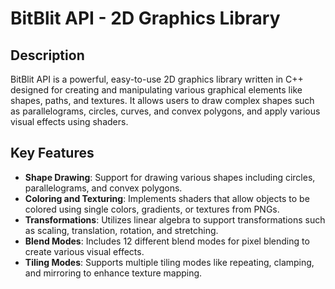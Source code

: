 # BitBlit API - 2D Graphics Library

## Description
BitBlit API is a powerful, easy-to-use 2D graphics library written in C++ designed for creating and manipulating various graphical elements like shapes, paths, and textures. It allows users to draw complex shapes such as parallelograms, circles, curves, and convex polygons, and apply various visual effects using shaders.

## Key Features
- **Shape Drawing**: Support for drawing various shapes including circles, parallelograms, and convex polygons.
- **Coloring and Texturing**: Implements shaders that allow objects to be colored using single colors, gradients, or textures from PNGs.
- **Transformations**: Utilizes linear algebra to support transformations such as scaling, translation, rotation, and stretching.
- **Blend Modes**: Includes 12 different blend modes for pixel blending to create various visual effects.
- **Tiling Modes**: Supports multiple tiling modes like repeating, clamping, and mirroring to enhance texture mapping.

<!-- ## Getting Started

### Prerequisites
Ensure you have a C++ compiler that supports C++11 or later. This library is built and tested primarily on GCC and Clang.

### Installation
Clone the repository and build the project using CMake:

```bash
git clone https://github.com/yourusername/GraphicsAPI.git
cd GraphicsAPI
mkdir build
cd build
cmake ..
make -->
